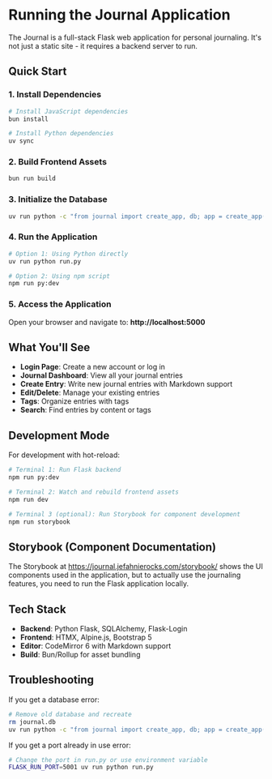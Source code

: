# Running the Journal Application

The Journal is a full-stack Flask web application for personal journaling. It's not just a static site - it requires a backend server to run.

## Quick Start

### 1. Install Dependencies

```bash
# Install JavaScript dependencies
bun install

# Install Python dependencies  
uv sync
```

### 2. Build Frontend Assets

```bash
bun run build
```

### 3. Initialize the Database

```bash
uv run python -c "from journal import create_app, db; app = create_app(); app.app_context().push(); db.create_all()"
```

### 4. Run the Application

```bash
# Option 1: Using Python directly
uv run python run.py

# Option 2: Using npm script
npm run py:dev
```

### 5. Access the Application

Open your browser and navigate to: **http://localhost:5000**

## What You'll See

- **Login Page**: Create a new account or log in
- **Journal Dashboard**: View all your journal entries
- **Create Entry**: Write new journal entries with Markdown support
- **Edit/Delete**: Manage your existing entries
- **Tags**: Organize entries with tags
- **Search**: Find entries by content or tags

## Development Mode

For development with hot-reload:

```bash
# Terminal 1: Run Flask backend
npm run py:dev

# Terminal 2: Watch and rebuild frontend assets
npm run dev

# Terminal 3 (optional): Run Storybook for component development
npm run storybook
```

## Storybook (Component Documentation)

The Storybook at https://journal.jefahnierocks.com/storybook/ shows the UI components used in the application, but to actually use the journaling features, you need to run the Flask application locally.

## Tech Stack

- **Backend**: Python Flask, SQLAlchemy, Flask-Login
- **Frontend**: HTMX, Alpine.js, Bootstrap 5
- **Editor**: CodeMirror 6 with Markdown support
- **Build**: Bun/Rollup for asset bundling

## Troubleshooting

If you get a database error:
```bash
# Remove old database and recreate
rm journal.db
uv run python -c "from journal import create_app, db; app = create_app(); app.app_context().push(); db.create_all()"
```

If you get a port already in use error:
```bash
# Change the port in run.py or use environment variable
FLASK_RUN_PORT=5001 uv run python run.py
```